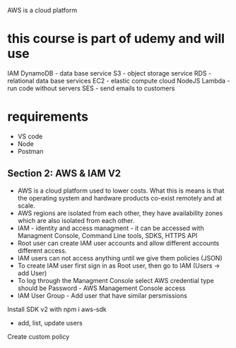 AWS is a cloud platform
# this course is part of udemy and will use
IAM
DynamoDB - data base service
S3 - object storage service 
RDS - relational data base services
EC2 - elastic compute cloud
NodeJS 
Lambda - run code without servers
SES - send emails to customers

# requirements
- VS code
- Node
- Postman

## Section 2: AWS & IAM V2
- AWS is a cloud platform used to lower costs. What this is means is that the operating system and hardware products co-exist remotely and at scale.
- AWS regions are isolated from each other, they have availability zones which are also isolated from each other. 
- IAM - identity and access managment 
      - it can be accessed with Managment Console, Command Line tools, SDKS, HTTPS API
- Root user can create IAM user accounts and allow different accounts different access. 
- IAM users can not access anything until we give them policies (JSON)
- To create IAM user first sign in as Root user, then go to IAM (Users -> add User)
- To log through the Managment Console select AWS credential type should be Password - AWS Management Console access
- IAM User Group - Add user that have similar persmissions

Install SDK v2 with npm i aws-sdk
- add, list, update users

Create custom policy
